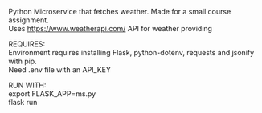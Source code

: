 Python Microservice that fetches weather. Made for a small course assignment.<br />
Uses https://www.weatherapi.com/ API for weather providing

REQUIRES:<br />
Environment requires installing Flask, python-dotenv, requests and jsonify with pip.<br />
Need .env file with an API_KEY

RUN WITH:<br />
export FLASK_APP=ms.py<br />
flask run
